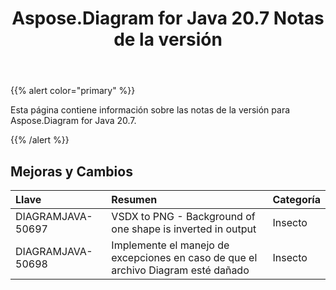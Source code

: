 ﻿---
title: Aspose.Diagram for Java 20.7 Notas de la versión
type: docs
weight: 15
url: /es/java/aspose-diagram-for-java-20-7-release-notes/
---
{{% alert color="primary" %}} 

Esta página contiene información sobre las notas de la versión para Aspose.Diagram for Java 20.7.

{{% /alert %}} 
## **Mejoras y Cambios**

|**Llave**|**Resumen**|**Categoría**|
|:- |:- |:- |
|DIAGRAMJAVA-50697|VSDX to PNG - Background of one shape is inverted in output|Insecto|
|DIAGRAMJAVA-50698|Implemente el manejo de excepciones en caso de que el archivo Diagram esté dañado|Insecto|

